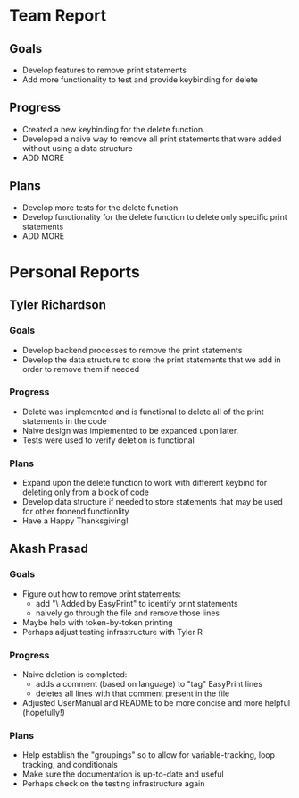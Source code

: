 # Team Report

## Goals
- Develop features to remove print statements
- Add more functionality to test and provide keybinding for delete

## Progress
- Created a new keybinding for the delete function.
- Developed a naive way to remove all print statements that were added without using a data structure
- ADD MORE

## Plans
- Develop more tests for the delete function
- Develop functionality for the delete function to delete only specific print statements
- ADD MORE

# Personal Reports

## Tyler Richardson

### Goals
- Develop backend processes to remove the print statements
- Develop the data structure to store the print statements that we add in order to remove them if needed

### Progress
- Delete was implemented and is functional to delete all of the print statements in the code
- Naive design was implemented to be expanded upon later.
- Tests were used to verify deletion is functional

### Plans
- Expand upon the delete function to work with different keybind for deleting only from a block of code
- Develop data structure if needed to store statements that may be used for other fronend functionlity
- Have a Happy Thanksgiving!

## Akash Prasad

### Goals
- Figure out how to remove print statements:
    - add "\\ Added by EasyPrint" to identify print statements
    - naively go through the file and remove those lines
- Maybe help with token-by-token printing
- Perhaps adjust testing infrastructure with Tyler R

### Progress
- Naive deletion is completed:
    - adds a comment (based on language) to "tag" EasyPrint lines
    - deletes all lines with that comment present in the file
- Adjusted UserManual and README to be more concise and more helpful (hopefully!)

### Plans
- Help establish the "groupings" so to allow for variable-tracking, loop tracking, and conditionals
- Make sure the documentation is up-to-date and useful
- Perhaps check on the testing infrastructure again